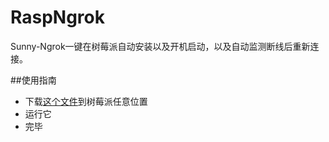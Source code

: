 # RaspNgrok
Sunny-Ngrok一键在树莓派自动安装以及开机启动，以及自动监测断线后重新连接。

##使用指南
* 下载[这个文件](https://github.com/mattholy/RaspNgrok/blob/master/%E5%90%AF%E5%8A%A8%E6%96%87%E4%BB%B6/SunnyInitiate?raw=true)到树莓派任意位置
* 运行它
* 完毕

